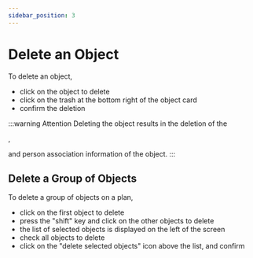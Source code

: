 ```yaml
---
sidebar_position: 3
---
```

# Delete an Object

To delete an object,

-   click on the object to delete
-   click on the trash at the bottom right of the object card
-   confirm the deletion

:::warning Attention
Deleting the object results in the deletion of the <P code="item:reference" />, <P code="item:code" /> and person association information of the object.
:::

## Delete a Group of Objects

To delete a group of objects on a plan,

-   click on the first object to delete
-   press the "shift" key and click on the other objects to delete
-   the list of selected objects is displayed on the left of the screen
-   check all objects to delete
-   click on the "delete selected objects" icon above the list, and confirm


